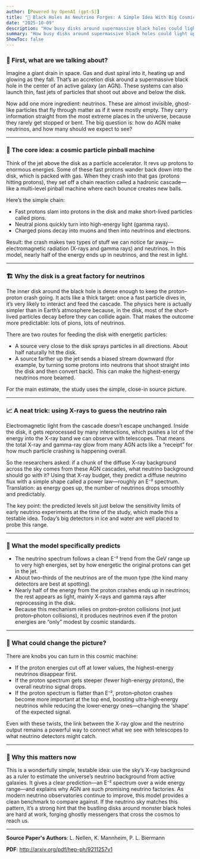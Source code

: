 ```yaml
---
author: [Powered by OpenAI (gpt-5)]
title: "🌋 Black Holes As Neutrino Forges: A Simple Idea With Big Cosmic Consequences"
date: "2025-10-09"
description: "How busy disks around supermassive black holes could light up the universe in ghostly particles"
summary: "How busy disks around supermassive black holes could light up the universe in ghostly particles"
ShowToc: false
---
```


### 🧭 First, what are we talking about?

Imagine a giant drain in space. Gas and dust spiral into it, heating up and glowing as they fall. That’s an accretion disk around a supermassive black hole in the center of an active galaxy (an AGN). These systems can also launch thin, fast jets of particles that shoot out above and below the disk. 

Now add one more ingredient: neutrinos. These are almost invisible, ghost-like particles that fly through matter as if it were mostly empty. They carry information straight from the most extreme places in the universe, because they rarely get stopped or bent. The big question is: how do AGN make neutrinos, and how many should we expect to see?

---

### 🔧 The core idea: a cosmic particle pinball machine

Think of the jet above the disk as a particle accelerator. It revs up protons to enormous energies. Some of these fast protons wander back down into the disk, which is packed with gas. When they crash into that gas (protons hitting protons), they set off a chain reaction called a hadronic cascade—like a multi-level pinball machine where each bounce creates new balls.

Here’s the simple chain:
- Fast protons slam into protons in the disk and make short-lived particles called pions.
- Neutral pions quickly turn into high-energy light (gamma rays).
- Charged pions decay into muons and then into neutrinos and electrons.

Result: the crash makes two types of stuff we can notice far away—electromagnetic radiation (X-rays and gamma rays) and neutrinos. In this model, nearly half of the energy ends up in neutrinos, and the rest in light.

---

### 🏗️ Why the disk is a great factory for neutrinos

The inner disk around the black hole is dense enough to keep the proton–proton crash going. It acts like a thick target: once a fast particle dives in, it’s very likely to interact and feed the cascade. The physics here is actually simpler than in Earth’s atmosphere because, in the disk, most of the short-lived particles decay before they can collide again. That makes the outcome more predictable: lots of pions, lots of neutrinos.

There are two routes for feeding the disk with energetic particles:
- A source very close to the disk sprays particles in all directions. About half naturally hit the disk.
- A source farther up the jet sends a biased stream downward (for example, by turning some protons into neutrons that shoot straight into the disk and then convert back). This can make the highest-energy neutrinos more beamed.

For the main estimate, the study uses the simple, close-in source picture.

---

### 📈 A neat trick: using X-rays to guess the neutrino rain

Electromagnetic light from the cascade doesn’t escape unchanged. Inside the disk, it gets reprocessed by many interactions, which pushes a lot of the energy into the X-ray band we can observe with telescopes. That means the total X-ray and gamma-ray glow from many AGN acts like a “receipt” for how much particle crashing is happening overall.

So the researchers asked: if a chunk of the diffuse X-ray background across the sky comes from these AGN cascades, what neutrino background should go with it? Using that X-ray budget, they predict a diffuse neutrino flux with a simple shape called a power law—roughly an E⁻² spectrum. Translation: as energy goes up, the number of neutrinos drops smoothly and predictably.

The key point: the predicted levels sit just below the sensitivity limits of early neutrino experiments at the time of the study, which made this a testable idea. Today’s big detectors in ice and water are well placed to probe this range.

---

### 🎯 What the model specifically predicts

- The neutrino spectrum follows a clean E⁻² trend from the GeV range up to very high energies, set by how energetic the original protons can get in the jet.
- About two-thirds of the neutrinos are of the muon type (the kind many detectors are best at spotting).
- Nearly half of the energy from the proton crashes ends up in neutrinos; the rest appears as light, mainly X-rays and gamma rays after reprocessing in the disk.
- Because this mechanism relies on proton–proton collisions (not just proton–photon collisions), it produces neutrinos even if the proton energies are “only” modest by cosmic standards.

---

### 🧩 What could change the picture?

There are knobs you can turn in this cosmic machine:
- If the proton energies cut off at lower values, the highest-energy neutrinos disappear first.
- If the proton spectrum gets steeper (fewer high-energy protons), the overall neutrino signal drops.
- If the proton spectrum is flatter than E⁻², proton–photon crashes become more important at the top end, boosting ultra‑high‑energy neutrinos while reducing the lower‑energy ones—changing the ‘shape’ of the expected signal.

Even with these twists, the link between the X-ray glow and the neutrino output remains a powerful way to connect what we see with telescopes to what neutrino detectors might catch.

---

### 🚀 Why this matters now

This is a wonderfully simple, testable idea: use the sky’s X-ray background as a ruler to estimate the universe’s neutrino background from active galaxies. It gives a clear prediction—an E⁻² spectrum over a wide energy range—and explains why AGN are such promising neutrino factories. As modern neutrino observatories continue to improve, this model provides a clean benchmark to compare against. If the neutrino sky matches this pattern, it’s a strong hint that the bustling disks around monster black holes are hard at work, forging ghostly messengers that cross the cosmos to reach us.

---

**Source Paper's Authors**: L. Nellen, K. Mannheim, P. L. Biermann

**PDF**: http://arxiv.org/pdf/hep-ph/9211257v1